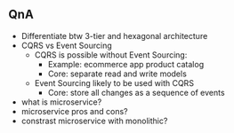 ## QnA
- Differentiate btw 3-tier and hexagonal architecture
- CQRS vs Event Sourcing
  - CQRS is possible without Event Sourcing:
    - Example: ecommerce app product catalog
    - Core: separate read and write models
  - Event Sourcing likely to be used with CQRS
    - Core: store all changes as a sequence of events
- what is microservice?
- microservice pros and cons?
- constrast microservice with monolithic?